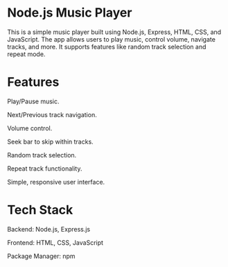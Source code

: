 # Node.js Music Player
This is a simple music player built using Node.js, Express, HTML, CSS, and JavaScript. The app allows users to play music, control volume, navigate tracks, and more. It supports features like random track selection and repeat mode.

# Features
Play/Pause music.

Next/Previous track navigation.

Volume control.

Seek bar to skip within tracks.

Random track selection.

Repeat track functionality.

Simple, responsive user interface.

# Tech Stack
Backend: Node.js, Express.js

Frontend: HTML, CSS, JavaScript

Package Manager: npm
